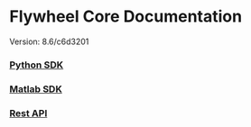 # Flywheel Core Documentation
Version: 8.6/c6d3201

### [Python SDK](python/)

### [Matlab SDK](matlab/)

### [Rest API](swagger/index.html)

